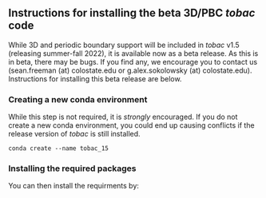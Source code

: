 ## Instructions for installing the **beta** 3D/PBC *tobac* code

While 3D and periodic boundary support will be included in *tobac* v1.5 (releasing summer-fall 2022), it is available now as a beta release. As this is in beta, there may be bugs. If you find any, we encourage you to contact us (sean.freeman (at) colostate.edu or g.alex.sokolowsky (at) colostate.edu). Instructions for installing this beta release are below.

### Creating a new conda environment
While this step is not required, it is *strongly* encouraged. If you do not create a new conda environment, you could end up causing conflicts if the release version of *tobac* is still installed. 
```
conda create --name tobac_15
```

### Installing the required packages
You can then install the requirments by: 